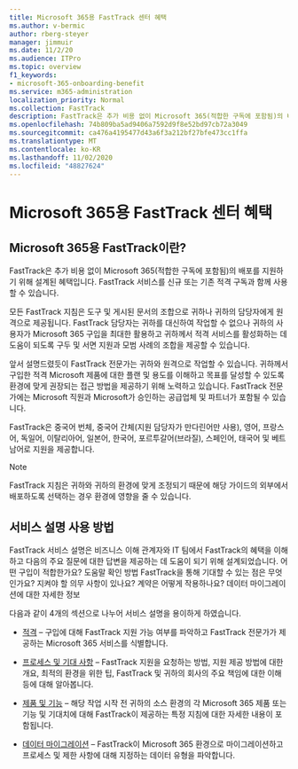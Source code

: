 ```yaml
---
title: Microsoft 365용 FastTrack 센터 혜택
ms.author: v-bermic
author: rberg-steyer
manager: jimmuir
ms.date: 11/2/20
ms.audience: ITPro
ms.topic: overview
f1_keywords:
- microsoft-365-onboarding-benefit
ms.service: m365-administration
localization_priority: Normal
ms.collection: FastTrack
description: FastTrack은 추가 비용 없이 Microsoft 365(적합한 구독에 포함됨)의 배포를 지원하기 위해 설계된 혜택입니다. FastTrack 서비스를 신규 또는 기존 적격 구독과 함께 사용할 수 있습니다.
ms.openlocfilehash: 74b809ba5ad9406a7592d9f8e52bd97cb72a3049
ms.sourcegitcommit: ca476a4195477d43a6f3a212bf27bfe473cc1ffa
ms.translationtype: MT
ms.contentlocale: ko-KR
ms.lasthandoff: 11/02/2020
ms.locfileid: "48827624"
---
```

# <a name="fasttrack-center-benefit-for-microsoft-365"></a>Microsoft 365용 FastTrack 센터 혜택

## <a name="what-is-fasttrack-for-microsoft-365"></a>Microsoft 365용 FastTrack이란?

FastTrack은 추가 비용 없이 Microsoft 365(적합한 구독에 포함됨)의 배포를 지원하기 위해 설계된 혜택입니다. FastTrack 서비스를 신규 또는 기존 적격 구독과 함께 사용할 수 있습니다.

모든 FastTrack 지침은 도구 및 게시된 문서의 조합으로 귀하나 귀하의 담당자에게 원격으로 제공됩니다. FastTrack 담당자는 귀하를 대신하여 작업할 수 없으나 귀하의 사용자가 Microsoft 365 구입을 최대한 활용하고 귀하께서 적격 서비스를 활성화하는 데 도움이 되도록 구두 및 서면 지원과 모범 사례의 조합을 제공할 수 있습니다.

앞서 설명드렸듯이 FastTrack 전문가는 귀하와 원격으로 작업할 수 있습니다. 귀하께서 구입한 적격 Microsoft 제품에 대한 플랜 및 용도를 이해하고 목표를 달성할 수 있도록 환경에 맞게 권장되는 접근 방법을 제공하기 위해 노력하고 있습니다. FastTrack 전문가에는 Microsoft 직원과 Microsoft가 승인하는 공급업체 및 파트너가 포함될 수 있습니다.

FastTrack은 중국어 번체, 중국어 간체(지원 담당자가 만다린어만 사용), 영어, 프랑스어, 독일어, 이탈리아어, 일본어, 한국어, 포르투갈어(브라질), 스페인어, 태국어 및 베트남어로 지원을 제공합니다.

> [!NOTE]
> FastTrack 지침은 귀하와 귀하의 환경에 맞게 조정되기 때문에 해당 가이드의 외부에서 배포하도록 선택하는 경우 환경에 영향을 줄 수 있습니다.

## <a name="how-to-use-this-service-description"></a>서비스 설명 사용 방법

FastTrack 서비스 설명은 비즈니스 이해 관계자와 IT 팀에서 FastTrack의 혜택을 이해하고 다음의 주요 질문에 대한 답변을 제공하는 데 도움이 되기 위해 설계되었습니다. 어떤 구입이 적합한가요? 도움말 확인 방법 FastTrack을 통해 기대할 수 있는 점은 무엇인가요? 지켜야 할 의무 사항이 있나요? 계약은 어떻게 작용하나요? 데이터 마이그레이션에 대한 자세한 정보

다음과 같이 4개의 섹션으로 나누어 서비스 설명을 용이하게 하였습니다.

  - [적격](eligibility.md) – 구입에 대해 FastTrack 지원 가능 여부를 파악하고 FastTrack 전문가가 제공하는 Microsoft 365 서비스를 식별합니다.

  - [프로세스 및 기대 사항](process-and-expectations.md) – FastTrack 지원을 요청하는 방법, 지원 제공 방법에 대한 개요, 최적의 환경을 위한 팁, FastTrack 및 귀하의 회사의 주요 책임에 대한 이해 등에 대해 알아봅니다.

  - [제품 및 기능](products-and-capabilities.md) – 해당 작업 시작 전 귀하의 소스 환경의 각 Microsoft 365 제품 또는 기능 및 기대치에 대해 FastTrack이 제공하는 특정 지침에 대한 자세한 내용이 포함됩니다.

  - [데이터 마이그레이션](data-migration.md) – FastTrack이 Microsoft 365 환경으로 마이그레이션하고 프로세스 및 제한 사항에 대해 지정하는 데이터 유형을 파악합니다.
